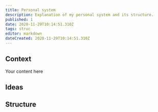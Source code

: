 ```yaml
---
title: Personal system
description: Explanation of my personal system and its structure.
published: 1
date: 2020-11-29T10:14:51.310Z
tags: struc
editor: markdown
dateCreated: 2020-11-29T10:14:51.310Z
---
```


## Context
Your content here
## Ideas
## Structure